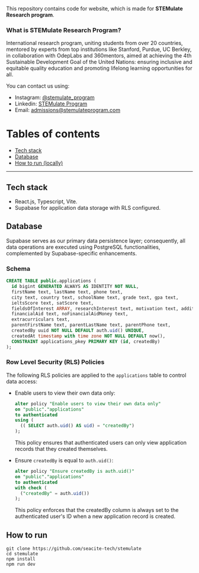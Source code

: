 This repository contains code for website, which is made for <b>STEMulate Research program</b>.

### What is STEMulate Research Program?

International research program, uniting students from over 20 countries, mentored by experts from top institutions like Stanford, Purdue, UC Berkley, in collaboration with OdepLabs and 360mentors, aimed at achieving the 4th Sustainable Development Goal of the United Nations: ensuring inclusive and equitable quality education and promoting lifelong learning opportunities for all.

You can contact us using:
- Instagram: <a href="https://instagram.com/stemulate_program">@stemulate_program</a>
- Linkedin: <a href="https://www.linkedin.com/company/stemulate-program/">STEMulate Program</a>
- Email: <a href="mailto:admissions@stemulateprogram.com">admissions@stemulateprogram.com</a>

# Tables of contents

- <a href="#tech-stack">Tech stack</a>
- <a href="#database">Database</a>
- <a href="#how-to-run">How to run (locally)</a>

<hr />

## Tech stack

- React.js, Typescript, Vite.
- Supabase for application data storage with RLS configured.

## Database

Supabase serves as our primary data persistence layer; consequently, all data operations are executed using PostgreSQL functionalities, complemented by Supabase-specific enhancements.

### Schema

```sql
CREATE TABLE public.applications (
  id bigint GENERATED ALWAYS AS IDENTITY NOT NULL,
  firstName text, lastName text, phone text,
  city text, country text, schoolName text, grade text, gpa text,
  ieltsScore text, satScore text,
  fieldsOfInterest ARRAY, researchInterest text, motivation text, additionalInfo text,
  financialAid text, noFinancialAidMoney text,
  extracurriculars text,
  parentFirstName text, parentLastName text, parentPhone text,
  createdBy uuid NOT NULL DEFAULT auth.uid() UNIQUE,
  createdAt timestamp with time zone NOT NULL DEFAULT now(),
  CONSTRAINT applications_pkey PRIMARY KEY (id, createdBy)
);
```

### Row Level Security (RLS) Policies

The following RLS policies are applied to the `applications` table to control data access:

- Enable users to view their own data only:
  ```sql
  alter policy "Enable users to view their own data only"
  on "public"."applications"
  to authenticated
  using (
    (( SELECT auth.uid() AS uid) = "createdBy")
  );
  ```
  This policy ensures that authenticated users can only view application records that they created themselves.

- Ensure `createdBy` is equal to `auth.uid()`:
  ```sql
  alter policy "Ensure createdBy is auth.uid()"
  on "public"."applications"
  to authenticated
  with check (
    ("createdBy" = auth.uid())
  );
  ```
  This policy enforces that the createdBy column is always set to the authenticated user's ID when a new application record is created.

## How to run

```
git clone https://github.com/seacite-tech/stemulate
cd stemulate
npm install
npm run dev
```
